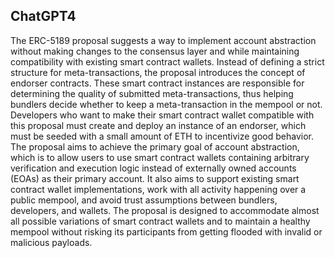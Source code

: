 ## ChatGPT4

The ERC-5189 proposal suggests a way to implement account abstraction without making changes to the consensus layer and while maintaining compatibility with existing smart contract wallets. Instead of defining a strict structure for meta-transactions, the proposal introduces the concept of endorser contracts. These smart contract instances are responsible for determining the quality of submitted meta-transactions, thus helping bundlers decide whether to keep a meta-transaction in the mempool or not. Developers who want to make their smart contract wallet compatible with this proposal must create and deploy an instance of an endorser, which must be seeded with a small amount of ETH to incentivize good behavior. The proposal aims to achieve the primary goal of account abstraction, which is to allow users to use smart contract wallets containing arbitrary verification and execution logic instead of externally owned accounts (EOAs) as their primary account. It also aims to support existing smart contract wallet implementations, work with all activity happening over a public mempool, and avoid trust assumptions between bundlers, developers, and wallets. The proposal is designed to accommodate almost all possible variations of smart contract wallets and to maintain a healthy mempool without risking its participants from getting flooded with invalid or malicious payloads.
